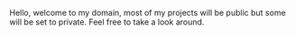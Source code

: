 Hello, welcome to my domain, most of my projects will be public but some will be set to private. Feel free to take a look around.
